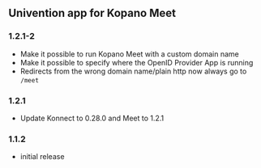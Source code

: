 ## Univention app for Kopano Meet

### 1.2.1-2

- Make it possible to run Kopano Meet with a custom domain name
- Make it possible to specify where the OpenID Provider App is running
- Redirects from the wrong domain name/plain http now always go to `/meet`

### 1.2.1

- Update Konnect to 0.28.0 and Meet to 1.2.1

### 1.1.2

- initial release